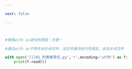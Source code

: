 ```yaml
---

next: false

---
```




<BlogInfo id="921"/>

```python


#使用with as语句的原因：方便！

#通过with as不用手动关闭文件，当文件操作执行完成后，自动关闭文件

with open('lll01_列表推导式.py','r',encoding='utf8') as f:
    print(f.read())


```



<ActionBox />
